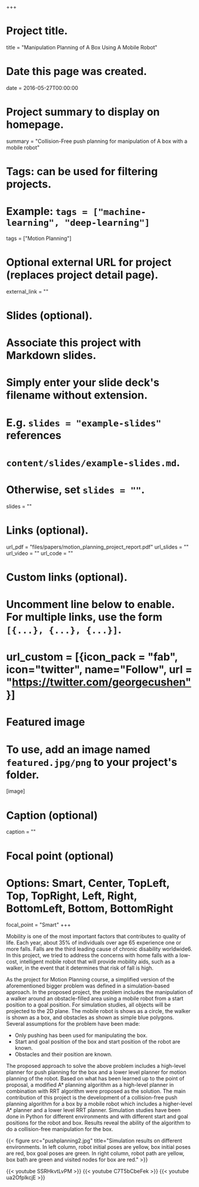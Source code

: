 +++
# Project title.
title = "Manipulation Planning of A Box Using A Mobile Robot"

# Date this page was created.
date = 2016-05-27T00:00:00

# Project summary to display on homepage.
summary = "Collision-Free push planning for manipulation of A box with a mobile robot"
# Tags: can be used for filtering projects.
# Example: `tags = ["machine-learning", "deep-learning"]`
tags = ["Motion Planning"]

# Optional external URL for project (replaces project detail page).
external_link = ""

# Slides (optional).
#   Associate this project with Markdown slides.
#   Simply enter your slide deck's filename without extension.
#   E.g. `slides = "example-slides"` references
#   `content/slides/example-slides.md`.
#   Otherwise, set `slides = ""`.
slides = ""


# Links (optional).
url_pdf = "files/papers/motion_planning_project_report.pdf"
url_slides = ""
url_video = ""
url_code = ""

# Custom links (optional).
#   Uncomment line below to enable. For multiple links, use the form `[{...}, {...}, {...}]`.
#   url_custom = [{icon_pack = "fab", icon="twitter", name="Follow", url = "https://twitter.com/georgecushen"}]

# Featured image
# To use, add an image named `featured.jpg/png` to your project's folder.
[image]
  # Caption (optional)
  caption = ""

  # Focal point (optional)
  # Options: Smart, Center, TopLeft, Top, TopRight, Left, Right, BottomLeft, Bottom, BottomRight
  focal_point = "Smart"
+++

Mobility is one of the most important factors that contributes to quality of life. Each year, about 35% of individuals over age 65 experience one or more falls. Falls are the third leading cause of chronic disability worldwide6. In this project, we tried to address the concerns with home falls with a low-cost, intelligent mobile robot that will provide mobility aids, such as a walker, in the event that it determines that risk of fall is high.

As the project for Motion Planning course, a simplified version of the aforementioned bigger problem was defined in a simulation-based approach. In the proposed project, the problem includes the manipulation of a walker around an obstacle-filled area using a mobile robot from a start position to a goal position. For simulation studies, all objects will be projected to the 2D plane. The mobile robot is shows as a circle, the walker is shown as a box, and obstacles as shown as simple blue polygons. Several assumptions for the problem have been made:

* Only pushing has been used for manipulating the box.
* Start and goal position of the box and start position of the robot are known.
* Obstacles and their position are known.

The proposed approach to solve the above problem includes a high-level planner for push planning for the box and a lower level planner for motion planning of the robot. Based on what has been learned up to the point of proposal, a modified A* planning algorithm as a high-level planner in combination with RRT algorithm were proposed as the solution. The main contribution of this project is the development of a collision-free push planning algorithm for a box by a mobile robot which includes a higher-level A* planner and a lower level RRT planner. Simulation studies have been done in Python for different environments and with different start and goal positions for the robot and box. Results reveal the ability of the algorithm to do a collision-free manipulation for the box.


{{< figure src="pushplanning2.jpg" title="Simulation results on different environments. In left column, robot initial poses are yellow, box initial poses are red, box goal poses are green. In right column, robot path are yellow, box bath are green and visited nodes for box are red." >}}

{{< youtube SSRHkvtLvPM >}}
{{< youtube C7T5bCbeFek >}}
{{< youtube ua2OfplkcjE >}}
